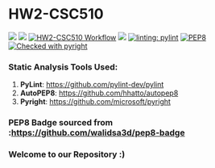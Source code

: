 # HW2-CSC510

<img src="https://img.shields.io/badge/Language-Python-yellow" />  <img src="https://img.shields.io/badge/Platform-Linux-blue" /> [![HW2-CSC510 Workflow](https://github.com/SoftwareEngNoobs/HW2-CSC510/actions/workflows/python-app.yml/badge.svg)](https://github.com/SoftwareEngNoobs/HW2-CSC510/actions/workflows/python-app.yml)  <img src="https://img.shields.io/badge/License-MIT-green.svg" href="https://opensource.org/licenses/MIT" /> 
[![linting: pylint](https://img.shields.io/badge/linting-pylint-orange)](https://github.com/pylint-dev/pylint) [![PEP8](https://img.shields.io/badge/autopep8%20-checked-green.svg)](https://www.python.org/dev/peps/pep-0008/) [![Checked with pyright](https://microsoft.github.io/pyright/img/pyright_badge.svg)](https://microsoft.github.io/pyright/)

### Static Analysis Tools Used:
1. <strong>PyLint</strong>: https://github.com/pylint-dev/pylint
2. <strong>AutoPEP8</strong>: https://github.com/hhatto/autopep8
3. <strong>Pyright</strong>: https://github.com/microsoft/pyright
   
### PEP8 Badge sourced from :https://github.com/walidsa3d/pep8-badge
### Welcome to our Repository :)
